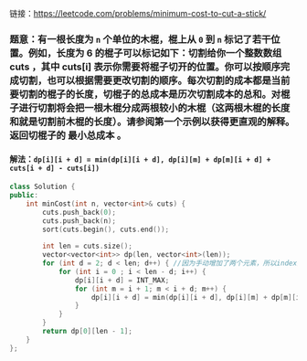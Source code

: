 链接：https://leetcode.com/problems/minimum-cost-to-cut-a-stick/
### 题意：有一根长度为 `n` 个单位的木棍，棍上从 `0` 到 `n` 标记了若干位置。例如，长度为 **6** 的棍子可以标记如下：切割给你一个整数数组 cuts ，其中 cuts[i] 表示你需要将棍子切开的位置。你可以按顺序完成切割，也可以根据需要更改切割的顺序。每次切割的成本都是当前要切割的棍子的长度，切棍子的总成本是历次切割成本的总和。对棍子进行切割将会把一根木棍分成两根较小的木棍（这两根木棍的长度和就是切割前木棍的长度）。请参阅第一个示例以获得更直观的解释。返回切棍子的 最小总成本 。

#### 解法：`dp[i][i + d] = min(dp[i][i + d], dp[i][m] + dp[m][i + d] + cuts[i + d] - cuts[i])`

```c++
class Solution {
public:
    int minCost(int n, vector<int>& cuts) {
        cuts.push_back(0);
        cuts.push_back(n);
        sort(cuts.begin(), cuts.end());
        
        int len = cuts.size();
        vector<vector<int>> dp(len, vector<int>(len));
        for (int d = 2; d < len; d++) { //因为手动增加了两个元素，所以index从2开始
            for (int i = 0 ; i < len - d; i++) {
                dp[i][i + d] = INT_MAX;
                for (int m = i + 1; m < i + d; m++) {
                    dp[i][i + d] = min(dp[i][i + d], dp[i][m] + dp[m][i + d] + cuts[i + d] - cuts[i]);
                }
            } 
        }
        return dp[0][len - 1];
    }
};
```

